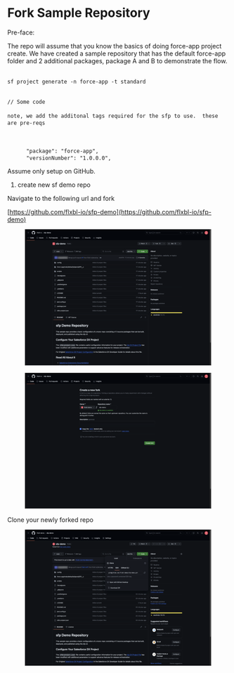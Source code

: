 # Fork Sample Repository

Pre-face:

The repo will assume that you know the basics of doing force-app project create.  We have created a sample repository that has the default force-app folder and 2 additional packages, package A and B to demonstrate the flow.

```

sf project generate -n force-app -t standard


```

```
// Some code

note, we add the additonal tags required for the sfp to use.  these are pre-reqs



      "package": "force-app",
      "versionNumber": "1.0.0.0",   

```



Assume only setup on GitHub.

1. create new sf demo repo

Navigate to the following url and fork

[https://github.com/flxbl-io/sfp-demo](https://github.com/flxbl-io/sfp-demo)

<figure><img src="../.gitbook/assets/image (10).png" alt=""><figcaption></figcaption></figure>

<figure><img src="../.gitbook/assets/image (11).png" alt=""><figcaption></figcaption></figure>

Clone your newly forked repo

<figure><img src="../.gitbook/assets/image (12).png" alt=""><figcaption></figcaption></figure>

